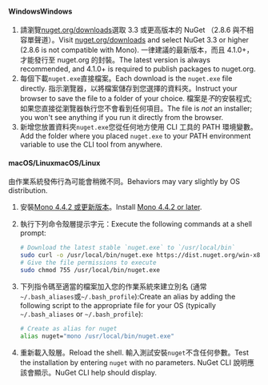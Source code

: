#### <a name="windows"></a><span data-ttu-id="197a0-101">Windows</span><span class="sxs-lookup"><span data-stu-id="197a0-101">Windows</span></span>
1. <span data-ttu-id="197a0-102">請瀏覽[nuget.org/downloads](https://nuget.org/downloads)選取 3.3 或更高版本的 NuGet （2.8.6 與不相容單聲道）。</span><span class="sxs-lookup"><span data-stu-id="197a0-102">Visit [nuget.org/downloads](https://nuget.org/downloads) and select NuGet 3.3 or higher (2.8.6 is not compatible with Mono).</span></span> <span data-ttu-id="197a0-103">一律建議的最新版本，而且 4.1.0+，才能發行至 nuget.org 的封裝。</span><span class="sxs-lookup"><span data-stu-id="197a0-103">The latest version is always recommended, and 4.1.0+ is required to publish packages to nuget.org.</span></span>
2. <span data-ttu-id="197a0-104">每個下載`nuget.exe`直接檔案。</span><span class="sxs-lookup"><span data-stu-id="197a0-104">Each download is the `nuget.exe` file directly.</span></span> <span data-ttu-id="197a0-105">指示瀏覽器，以將檔案儲存到您選擇的資料夾。</span><span class="sxs-lookup"><span data-stu-id="197a0-105">Instruct your browser to save the file to a folder of your choice.</span></span> <span data-ttu-id="197a0-106">檔案是*不*的安裝程式; 如果您直接從瀏覽器執行您不會看到任何項目。</span><span class="sxs-lookup"><span data-stu-id="197a0-106">The file is *not* an installer; you won't see anything if you run it directly from the browser.</span></span>
3. <span data-ttu-id="197a0-107">新增您放置資料夾`nuget.exe`您從任何地方使用 CLI 工具的 PATH 環境變數。</span><span class="sxs-lookup"><span data-stu-id="197a0-107">Add the folder where you placed `nuget.exe` to your PATH environment variable to use the CLI tool from anywhere.</span></span>

#### <a name="macoslinux"></a><span data-ttu-id="197a0-108">macOS/Linux</span><span class="sxs-lookup"><span data-stu-id="197a0-108">macOS/Linux</span></span>
<span data-ttu-id="197a0-109">由作業系統發佈行為可能會稍微不同。</span><span class="sxs-lookup"><span data-stu-id="197a0-109">Behaviors may vary slightly by OS distribution.</span></span>

1. <span data-ttu-id="197a0-110">安裝[Mono 4.4.2 或更新版本](http://www.mono-project.com/docs/getting-started/install/)。</span><span class="sxs-lookup"><span data-stu-id="197a0-110">Install [Mono 4.4.2 or later](http://www.mono-project.com/docs/getting-started/install/).</span></span>
2. <span data-ttu-id="197a0-111">執行下列命令殼層提示字元：</span><span class="sxs-lookup"><span data-stu-id="197a0-111">Execute the following commands at a shell prompt:</span></span>
    
    ```bash
    # Download the latest stable `nuget.exe` to `/usr/local/bin`
    sudo curl -o /usr/local/bin/nuget.exe https://dist.nuget.org/win-x86-commandline/latest/nuget.exe
    # Give the file permissions to execute
    sudo chmod 755 /usr/local/bin/nuget.exe
    ```
3. <span data-ttu-id="197a0-112">下列指令碼至適當的檔案加入您的作業系統來建立別名 (通常`~/.bash_aliases`或`~/.bash_profile`):</span><span class="sxs-lookup"><span data-stu-id="197a0-112">Create an alias by adding the following script to the appropriate file for your OS (typically `~/.bash_aliases` or `~/.bash_profile`):</span></span>
    
    ```bash
    # Create as alias for nuget
    alias nuget="mono /usr/local/bin/nuget.exe"
    ```
4. <span data-ttu-id="197a0-113">重新載入殼層。</span><span class="sxs-lookup"><span data-stu-id="197a0-113">Reload the shell.</span></span>  <span data-ttu-id="197a0-114">輸入測試安裝`nuget`不含任何參數。</span><span class="sxs-lookup"><span data-stu-id="197a0-114">Test the installation by entering `nuget` with no parameters.</span></span> <span data-ttu-id="197a0-115">NuGet CLI 說明應該會顯示。</span><span class="sxs-lookup"><span data-stu-id="197a0-115">NuGet CLI help should display.</span></span>